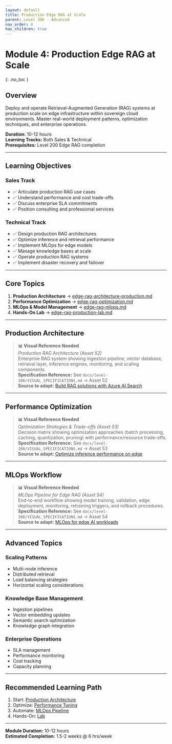 ```yaml
---
layout: default
title: Production Edge RAG at Scale
parent: Level 300 - Advanced
nav_order: 4
has_children: true
---
```


# Module 4: Production Edge RAG at Scale
{: .no_toc }

## Overview

Deploy and operate Retrieval-Augmented Generation (RAG) systems at production scale on edge infrastructure within sovereign cloud environments. Master real-world deployment patterns, optimization techniques, and enterprise operations.

**Duration:** 10-12 hours  
**Learning Tracks:** Both Sales & Technical  
**Prerequisites:** Level 200 Edge RAG completion

---

## Learning Objectives

### Sales Track
- ✅ Articulate production RAG use cases
- ✅ Understand performance and cost trade-offs
- ✅ Discuss enterprise SLA commitments
- ✅ Position consulting and professional services

### Technical Track
- ✅ Design production RAG architectures
- ✅ Optimize inference and retrieval performance
- ✅ Implement MLOps for edge models
- ✅ Manage knowledge bases at scale
- ✅ Operate production RAG systems
- ✅ Implement disaster recovery and failover

---

## Core Topics

1. **Production Architecture** → [edge-rag-architecture-production.md](edge-rag-architecture-production.html)
2. **Performance Optimization** → [edge-rag-optimization.md](edge-rag-optimization.html)
3. **MLOps & Model Management** → [edge-rag-mlops.md](edge-rag-mlops.html)
4. **Hands-On Lab** → [edge-rag-production-lab.md](edge-rag-production-lab.html)

---

## Production Architecture

> **📊 Visual Reference Needed**  
> *Production RAG Architecture (Asset 52)*  
> Enterprise RAG system showing ingestion pipeline, vector database, retrieval layer, inference engines, monitoring, and scaling components.  
> **Specification Reference:** See `docs/level-300/VISUAL_SPECIFICATIONS.md` → Asset 52  
> **Source to adapt:** [Build RAG solutions with Azure AI Search](https://learn.microsoft.com/en-us/azure/search/retrieval-augmented-generation-overview)

---

## Performance Optimization

> **📊 Visual Reference Needed**  
> *Optimization Strategies & Trade-offs (Asset 53)*  
> Decision matrix showing optimization approaches (batch processing, caching, quantization, pruning) with performance/resource trade-offs.  
> **Specification Reference:** See `docs/level-300/VISUAL_SPECIFICATIONS.md` → Asset 53  
> **Source to adapt:** [Optimize inference performance on edge](https://learn.microsoft.com/en-us/azure/azure-local/manage/edge-inference-optimization)

---

## MLOps Workflow

> **📊 Visual Reference Needed**  
> *MLOps Pipeline for Edge RAG (Asset 54)*  
> End-to-end workflow showing model training, validation, edge deployment, monitoring, retraining triggers, and rollback procedures.  
> **Specification Reference:** See `docs/level-300/VISUAL_SPECIFICATIONS.md` → Asset 54  
> **Source to adapt:** [MLOps for edge AI workloads](https://learn.microsoft.com/en-us/azure/machine-learning/concept-edge-mlops)

---

## Advanced Topics

### Scaling Patterns
- Multi-node inference
- Distributed retrieval
- Load balancing strategies
- Horizontal scaling considerations

### Knowledge Base Management
- Ingestion pipelines
- Vector embedding updates
- Semantic search optimization
- Knowledge graph integration

### Enterprise Operations
- SLA management
- Performance monitoring
- Cost tracking
- Capacity planning

---

## Recommended Learning Path

1. Start: [Production Architecture](edge-rag-architecture-production.html)
2. Optimize: [Performance Tuning](edge-rag-optimization.html)
3. Automate: [MLOps Pipeline](edge-rag-mlops.html)
4. Hands-On: [Lab](edge-rag-production-lab.html)

---

**Module Duration:** 10-12 hours  
**Estimated Completion:** 1.5-2 weeks @ 6 hrs/week
